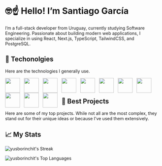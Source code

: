 # 🤓☝ Hello! I’m Santiago García 

I’m a full-stack developer from Uruguay, currently studying Software Engineering. Passionate about building modern web applications, I specialize in using React, Next.js, TypeScript, TailwindCSS, and PostgreSQL.

## 🧰 Techonolgies

Here are the technologies I generally use.

<img align="left" width="48px" style="padding-right: 10px" src="https://cdn.jsdelivr.net/gh/devicons/devicon@latest/icons/javascript/javascript-original.svg" />
<img align="left" width="48px" style="padding-right: 10px" src="https://cdn.jsdelivr.net/gh/devicons/devicon@latest/icons/typescript/typescript-original.svg" />
<img align="left" width="48px" style="padding-right: 10px" src="https://cdn.jsdelivr.net/gh/devicons/devicon@latest/icons/react/react-original.svg" />
<img align="left" width="48px" style="padding-right: 10px" src="https://cdn.jsdelivr.net/gh/devicons/devicon@latest/icons/nextjs/nextjs-original.svg" />
<img align="left" width="48px" style="padding-right: 10px" src="https://cdn.jsdelivr.net/gh/devicons/devicon@latest/icons/astro/astro-original.svg" />
<img align="left" width="48px" style="padding-right: 10px" src="https://cdn.jsdelivr.net/gh/devicons/devicon@latest/icons/tailwindcss/tailwindcss-original.svg" />
<img align="left" width="48px" style="padding-right: 10px" src="https://cdn.jsdelivr.net/gh/devicons/devicon@latest/icons/nodejs/nodejs-original-wordmark.svg" />
<img align="left" width="48px" style="padding-right: 10px" src="https://cdn.jsdelivr.net/gh/devicons/devicon@latest/icons/express/express-original.svg" />
<img align="left" width="48px" style="padding-right: 10px" src="https://cdn.jsdelivr.net/gh/devicons/devicon@latest/icons/supabase/supabase-original.svg" />
<img align="left" width="48px" style="padding-right: 10px" src="https://cdn.jsdelivr.net/gh/devicons/devicon@latest/icons/postgresql/postgresql-original.svg" />
<img align="left" width="48px" style="padding-right: 10px" src="https://cdn.jsdelivr.net/gh/devicons/devicon@latest/icons/mysql/mysql-original.svg" />
<br />
<br />

## 🌟 Best Projects

Here are some of my top projects. While not all are the most complex, they stand out for their unique ideas or because I’ve used them extensively.

## 📈 My Stats

![yusborinchit's Streak](https://github-readme-streak-stats.herokuapp.com/?user=yusborinchit&theme=react&hide_border=true)

![yusborinchit's Top Languages](https://github-readme-stats.vercel.app/api/top-langs/?username=yusborinchit&theme=react&show_icons=true&hide_border=true&layout=compact)  
